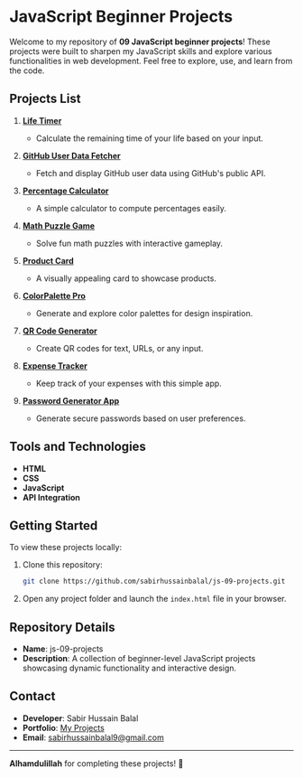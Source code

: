 # JavaScript Beginner Projects

Welcome to my repository of **09 JavaScript beginner projects**! These projects were built to sharpen my JavaScript skills and explore various functionalities in web development. Feel free to explore, use, and learn from the code.

## Projects List

1. **[Life Timer](projects/pro1/index.html)**

   - Calculate the remaining time of your life based on your input.

2. **[GitHub User Data Fetcher](projects/pro2/index.html)**

   - Fetch and display GitHub user data using GitHub's public API.

3. **[Percentage Calculator](projects/pro3/index.html)**

   - A simple calculator to compute percentages easily.

4. **[Math Puzzle Game](projects/pro4/index.html)**

   - Solve fun math puzzles with interactive gameplay.

5. **[Product Card](projects/pro5/index.html)**

   - A visually appealing card to showcase products.

6. **[ColorPalette Pro](projects/pro6/index.html)**

   - Generate and explore color palettes for design inspiration.

7. **[QR Code Generator](projects/pro7/index.html)**

   - Create QR codes for text, URLs, or any input.

8. **[Expense Tracker](projects/pro8/index.html)**

   - Keep track of your expenses with this simple app.

9. **[Password Generator App](projects/pro9/index.html)**
   - Generate secure passwords based on user preferences.

## Tools and Technologies

- **HTML**
- **CSS**
- **JavaScript**
- **API Integration**

## Getting Started

To view these projects locally:

1. Clone this repository:

   ```bash
   git clone https://github.com/sabirhussainbalal/js-09-projects.git
   ```



2. Open any project folder and launch the `index.html` file in your browser.

## Repository Details

- **Name**: js-09-projects
- **Description**: A collection of beginner-level JavaScript projects showcasing dynamic functionality and interactive design.

## Contact

- **Developer**: Sabir Hussain Balal
- **Portfolio**: [My Projects](https://github.com/sabirhussainbalal)
- **Email**: sabirhussainbalal9@gmail.com

---

**Alhamdulillah** for completing these projects! 🎉
